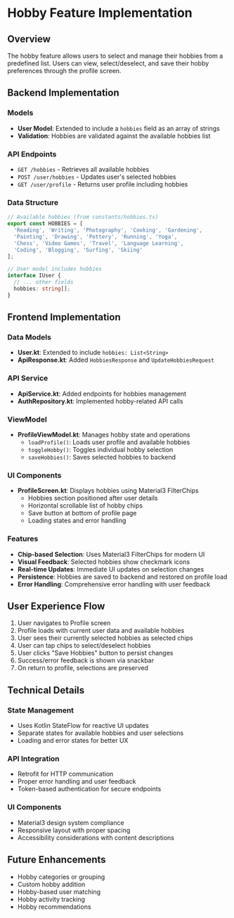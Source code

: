 # Hobby Feature Implementation

## Overview
The hobby feature allows users to select and manage their hobbies from a predefined list. Users can view, select/deselect, and save their hobby preferences through the profile screen.

## Backend Implementation

### Models
- **User Model**: Extended to include a `hobbies` field as an array of strings
- **Validation**: Hobbies are validated against the available hobbies list

### API Endpoints
- `GET /hobbies` - Retrieves all available hobbies
- `POST /user/hobbies` - Updates user's selected hobbies
- `GET /user/profile` - Returns user profile including hobbies

### Data Structure
```typescript
// Available hobbies (from constants/hobbies.ts)
export const HOBBIES = [
  'Reading', 'Writing', 'Photography', 'Cooking', 'Gardening',
  'Painting', 'Drawing', 'Pottery', 'Running', 'Yoga',
  'Chess', 'Video Games', 'Travel', 'Language Learning',
  'Coding', 'Blogging', 'Surfing', 'Skiing'
];

// User model includes hobbies
interface IUser {
  // ... other fields
  hobbies: string[];
}
```

## Frontend Implementation

### Data Models
- **User.kt**: Extended to include `hobbies: List<String>`
- **ApiResponse.kt**: Added `HobbiesResponse` and `UpdateHobbiesRequest`

### API Service
- **ApiService.kt**: Added endpoints for hobbies management
- **AuthRepository.kt**: Implemented hobby-related API calls

### ViewModel
- **ProfileViewModel.kt**: Manages hobby state and operations
  - `loadProfile()`: Loads user profile and available hobbies
  - `toggleHobby()`: Toggles individual hobby selection
  - `saveHobbies()`: Saves selected hobbies to backend

### UI Components
- **ProfileScreen.kt**: Displays hobbies using Material3 FilterChips
  - Hobbies section positioned after user details
  - Horizontal scrollable list of hobby chips
  - Save button at bottom of profile page
  - Loading states and error handling

### Features
- **Chip-based Selection**: Uses Material3 FilterChips for modern UI
- **Visual Feedback**: Selected hobbies show checkmark icons
- **Real-time Updates**: Immediate UI updates on selection changes
- **Persistence**: Hobbies are saved to backend and restored on profile load
- **Error Handling**: Comprehensive error handling with user feedback

## User Experience Flow

1. User navigates to Profile screen
2. Profile loads with current user data and available hobbies
3. User sees their currently selected hobbies as selected chips
4. User can tap chips to select/deselect hobbies
5. User clicks "Save Hobbies" button to persist changes
6. Success/error feedback is shown via snackbar
7. On return to profile, selections are preserved

## Technical Details

### State Management
- Uses Kotlin StateFlow for reactive UI updates
- Separate states for available hobbies and user selections
- Loading and error states for better UX

### API Integration
- Retrofit for HTTP communication
- Proper error handling and user feedback
- Token-based authentication for secure endpoints

### UI Components
- Material3 design system compliance
- Responsive layout with proper spacing
- Accessibility considerations with content descriptions

## Future Enhancements

- Hobby categories or grouping
- Custom hobby addition
- Hobby-based user matching
- Hobby activity tracking
- Hobby recommendations
